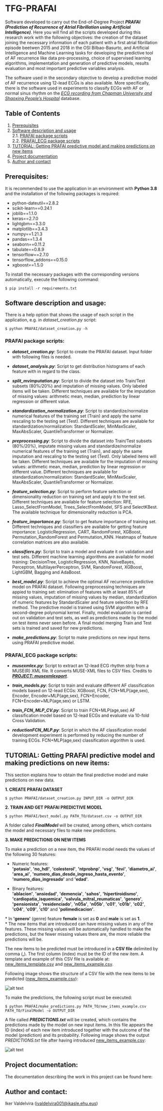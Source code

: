 # TFG-PRAFAI

Software developed to carry out the End-of-Degree Project ***PRAFAI (Prediction of Recurrence of Atrial Fibrillation using Artificial Intelligence)***. Here you will find all the scripts developed during this research work with the following objectives: the creation of the dataset joining the necessary information of each patient with a first atrial fibrillation episode beetwen 2015 and 2018 in the OSI Bilbao-Basurto, and Artificial Intelligence and Machine Learning tasks for developing the predictive tool of AF recurrence like data pre-processing, choice of supervised learning algorithms, implementation and generation of predictive models, results evaluation and most important predictive variables analysis.

The software used in the secondary objective to develop a predictive model of AF recurrence using 12-lead ECGs is also available. More specifically, there is the software used in experiments to classify ECGs with AF or normal sinus rhythm on the [*ECG recording from Chapman University and Shaoxing People’s Hospital*](https://www.nature.com/articles/s41597-020-0386-x) database.

## Table of Contents
1. [Prerequisites](#prerequisites)
2. [Software description and usage](#software-description-and-usage)
<br />2.1. [PRAFAI package scripts](#prafai-package-scripts)
<br />2.2. [PRAFAI_ECG package scripts](#prafai_ecg-package-scripts)
3. [TUTORIAL: Getting PRAFAI predictive model and making predictions on new items](#tutorial-getting-prafai-predictive-model-and-making-predictions-on-new-items)
4. [Project documentation](#project-documentation)
5. [Author and contact](#author-and-contact)

## Prerequisites:

It is recommended to use the application in an environment with **Python 3.8** and the installation of the following packages is required:

* python-dateutil==2.8.2
* scikit-learn==0.24.1
* joblib==1.1.0
* keras==2.7.0
* lightgbm==3.3.0
* matplotlib==3.4.3
* numpy==1.21.3
* pandas==1.3.4
* seaborn==0.11.2
* tabulate==0.8.9
* tensorflow==2.7.0
* tensorflow_addons==0.15.0
* xgboost==1.5.0

To install the necessary packages with the corresponding versions automatically, execute the following command:

```
$ pip install -r requirements.txt
```

## Software description and usage:

There is a help option that shows the usage of each script in the application, e.g. in *dataset_creation.py* script:

```
$ python PRAFAI/dataset_creation.py -h
```
  
### PRAFAI package scripts:

* ***dataset_creation.py***: Script to create the PRAFAI dataset. Input folder with following files is needed.

* ***dataset_analysis.py***: Script to get distribution histograms of each feature with in regard to the class.

* ***split_mvimputation.py***: Script to divide the dataset into Train/Test subsets (80%/20%) and imputation of missing values. Only labeled items will be taken. Different techniques are available for the imputation of missing values: arithmetic mean, median, prediction by linear regression or different value.

* ***standardization_normalization.py***: Script to standardize/normalize numerical features of the training set (Train) and apply the same rescaling to the testing set (Test). Different techniques are available for standardization/normalization: StandardScaler, MinMaxScaler, MaxAbsScaler, QuantileTransformer or Normalizer.

* ***preprocessing.py***: Script to divide the dataset into Train/Test subsets (80%/20%), imputate missing values and standardize/normalize numerical features of the training set (Train), and apply the same imputation and rescaling to the testing set (Test). Only labeled items will be taken. Different techniques are available for the imputation of missing values: arithmetic mean, median, prediction by linear regression or different value. Different techniques are available for standardization/normalization: StandardScaler, MinMaxScaler, MaxAbsScaler, QuantileTransformer or Normalizer.

* ***feature_selection.py***: Script to perform feature selection or dimensionality reduction on training set and apply it to the test set. Different techniques are available for feature selection: RFE, Lasso_SelectFromModel, Trees_SelectFromModel, SFS and SelectKBest. The available technique for dimensionality reduction is PCA.

* ***feature_importance.py***: Script to get feature importance of training set. Different techniques and classifiers are available for getting feature importance: LogisticRegression, CART, RandomForest, XGBoost, Permutation_RandomForest and Permutation_KNN. Heatmaps of feature correlation matrices are also available.

* ***classifiers.py***: Script to train a model and evaluate it on validation and test sets. Different machine learning algorithms are available for model training: DecisionTree, LogisticRegression, KNN, NaiveBayes, Perceptron, MultilayerPerceptron, SVM, RandomForest, XGBoost, LightGBM, Bagging and AdaBoost.

* ***best_model.py***: Script to achieve the optimal AF recurrence predictive model on PRAFAI dataset. Following preprocessing techniques are appied to training set: elimination of features with at least 85% of missing values, imputation of missing values by median, standardization of numeric features by StandardScaler and feature selection by RFE method. The predictive model is trained using SVM algorithm with a second-degree polynomial kernel. Finally, model evaluation is carried out on validation and test sets, as well as predictions made by the model on test items never seen before. A final model merging Train and Test sets is trained and saved for new predictions.

* ***make_predictions.py***: Script to make predictions on new input items using PRAFAI predictive model.


### PRAFAI_ECG package scripts:

* ***musexmlex.py***: Script to extract an 12-lead ECG rhythm strip from a MUSE(R) XML file. It converts MUSE-XML files to CSV files. Credits to [***PROJECT: musexmlexport***](https://github.com/rickead/musexmlexport).

* ***train_models.py***: Script to train and evaluate different AF classification models based on 12-lead ECGs: XGBoost, FCN, FCN+MLP(age,sex), Encoder, Encoder+MLP(age,sex), FCN+Encoder, FCN+Encoder+MLP(age,sex) or LSTM.

* ***train_FCN_MLP_CV.py***: Script to train FCN+MLP(age,sex) AF classification model based on 12-lead ECGs and evaluate via 10-fold Cross Validation.

* ***reductionFCN_MLP.py***: Script in which the AF classification model development experiment is performed by reducing the number of training ECGs. FCN+MLP(age,sex) classification algorithm is used.


## TUTORIAL: Getting PRAFAI predictive model and making predictions on new items:

This section explains how to obtain the final predictive model and make predictions on new data.

**1. CREATE PRAFAI DATASET**

```
$ python PRAFAI/dataset_creation.py INPUT_DIR -o OUTPUT_DIR
```

**2. TRAIN AND GET PRAFAI PREDICTIVE MODEL**

```
$ python PRAFAI/best_model.py PATH_TO/dataset.csv -o OUTPUT_DIR
```
A folder called ***FinalModel*** will be created, among others, which contains the model and necessary files to make new predictions.


**3. MAKE PREDICTIONS ON NEW ITEMS**

To make a prediction on a new item, the PRAFAI model needs the values of the following 30 features:

* Numeric features:<br />**'potasio'**, **'no_hdl'**, **'colesterol'**, **'ntprobnp'**, **'vsg'**, **'fevi'**, **'diametro_ai'**, **'area_ai'**, **'numero_dias_desde_ingreso_hasta_evento'**, **'numero_dias_ingresado'** and **'edad'**.

* Binary features:<br />**'ablacion'**, **'ansiedad'**, **'demencia'**, **'sahos'**, **'hipertiroidismo'**, **'cardiopatia_isquemica'**, **'valvula_mitral_reumaticas'**, **'genero'**, **'pensionista'**, **'residenciado'**, **'n05a'**, **'n05b'**, **'c01'**, **'c01b'**, **'c02'**, **'c04'**, **'c09'**, **'c10'** and **'polimedicacion'**.

\* In **'genero'** (genre) feature **female** is set as **0** and **male** is set as **1**.
<br />\* The new items that are introduced can have missing values in any of the features. These missing values will be automatically handled to make the predictions, but the fewer missing values there are, the more reliable the predictions will be.

The new items to be predicted must be introduced in a **CSV file** delimited by comma (**,**). The first column (index) must be the ID of the new item. A template and example of this CSV file is available at: [new_items_template.csv](https://github.com/IkerValdelvira/TFG_PRAFAI/blob/master/templates/new_items_template.csv) and [new_items_example.csv](https://github.com/IkerValdelvira/TFG_PRAFAI/blob/master/templates/new_items_example.csv).

Following image shows the structure of a CSV file with the new items to be predicted ([new_items_example.csv](https://github.com/IkerValdelvira/TFG_PRAFAI/blob/master/templates/new_items_example.csv)):

![alt text](https://github.com/IkerValdelvira/TFG_PRAFAI/blob/master/images/new_items_example.png?raw=true)

To make the predictions, the following script must be executed:
```
$ python PRAFAI/make_predictions.py PATH_TO/new_items_example.csv PATH_TO/FinalModel -o OUTPUT_DIR
```

A file called ***PREDICTIONS.txt*** will be created, which contains the predictions made by the model on new input items. In this file appears the ID (index) of each new item introduced together with the outcome of the model (prediction) and its probability. Following image shows the output *PREDICTIONS.txt* file after having introduced [new_items_example.csv](https://github.com/IkerValdelvira/TFG_PRAFAI/blob/master/templates/new_items_example.csv):

![alt text](https://github.com/IkerValdelvira/TFG_PRAFAI/blob/master/images/predictions_example.png?raw=true)


## Project documentation:

The documentation describing the work in this project can be found here:


## Author and contact:

Iker Valdelvira ([ivaldelvira001@ikasle.ehu.eus](mailto:ivaldelvira001@ikasle.ehu.eus))

